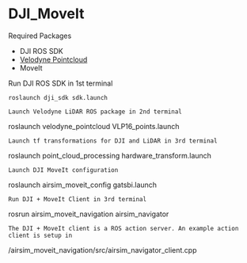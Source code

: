 # DJI_MoveIt

Required Packages
- DJI ROS SDK
- [Velodyne Pointcloud](http://wiki.ros.org/velodyne_pointcloud)
- MoveIt

Run DJI ROS SDK in 1st terminal
```
roslaunch dji_sdk sdk.launch

Launch Velodyne LiDAR ROS package in 2nd terminal
```
roslaunch velodyne_pointcloud VLP16_points.launch
```
Launch tf transformations for DJI and LiDAR in 3rd terminal
```
roslaunch point_cloud_processing hardware_transform.launch
```
Launch DJI MoveIt configuration
```
roslaunch airsim_moveit_config gatsbi.launch
```
Run DJI + MoveIt Client in 3rd terminal
```
rosrun airsim_moveit_navigation airsim_navigator
```
The DJI + MoveIt client is a ROS action server. An example action client is setup in
```
/airsim_moveit_navigation/src/airsim_navigator_client.cpp
```